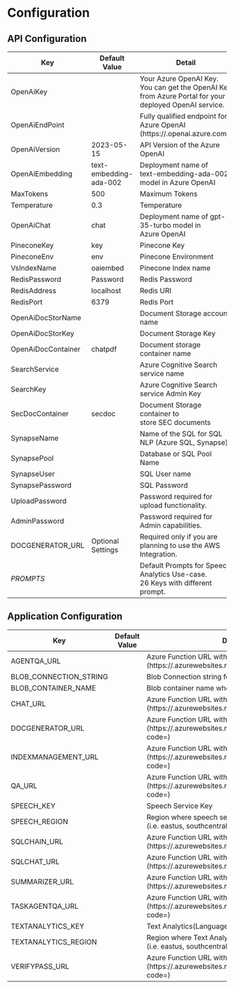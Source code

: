 # Configuration

## API Configuration

| Key | Default Value | Detail |
| --- | --- | ------------- |
|OpenAiKey||Your Azure OpenAI Key.  <br>You can get the OpenAI Key from Azure Portal for your deployed OpenAI service.
|OpenAiEndPoint||Fully qualified endpoint for Azure OpenAI <br>(https://<yourresource>.openai.azure.com/)
|OpenAiVersion|2023-05-15|API Version of the Azure OpenAI
|OpenAiEmbedding|text-embedding-ada-002|Deployment name of <br>text-embedding-ada-002 model in Azure OpenAI
|MaxTokens|500|Maximum Tokens
|Temperature|0.3|Temperature
|OpenAiChat|chat|Deployment name of gpt-35-turbo model in <br>Azure OpenAI
|PineconeKey|key|Pinecone Key
|PineconeEnv|env|Pinecone Environment
|VsIndexName|oaiembed|Pinecone Index name
|RedisPassword|Password|Redis Password
|RedisAddress|localhost|Redis URI
|RedisPort|6379|Redis Port
|OpenAiDocStorName||Document Storage account name
|OpenAiDocStorKey||Document Storage Key
|OpenAiDocContainer|chatpdf|Document storage container name
|SearchService||Azure Cognitive Search service name
|SearchKey||Azure Cognitive Search service Admin Key
|SecDocContainer|secdoc|Document Storage container to <br>store SEC documents
|SynapseName||Name of the SQL for SQL NLP (Azure SQL, Synapse)
|SynapsePool||Database or SQL Pool Name
|SynapseUser||SQL User name
|SynapsePassword||SQL Password
|UploadPassword||Password required for upload functionality.
|AdminPassword||Password required for Admin capabilities.
|DOCGENERATOR_URL|Optional Settings|Required only if you are planning to use the AWS Integration.
|*PROMPTS*||Default Prompts for Speech Analytics Use-case. <br>26 Keys with different prompt.

## Application Configuration

| Key | Default Value | Detail |
| --- | --- | ------------- |
AGENTQA_URL||Azure Function URL with host/default key <br> (https://<yourfunction>.azurewebsites.net/api/AgentQa?code=<yourcode>)
BLOB_CONNECTION_STRING||Blob Connection string for the storage account
BLOB_CONTAINER_NAME||Blob container name where all PDF are uploaded
CHAT_URL||Azure Function URL with host/default key <br> (https://<yourfunction>.azurewebsites.net/api/ChatGpt?code=<yourcode>)
DOCGENERATOR_URL||Azure Function URL with host/default key <br> (https://<yourfunction>.azurewebsites.net/api/DocGenerator?code=<yourcode>)
INDEXMANAGEMENT_URL||Azure Function URL with host/default key <br> (https://<yourfunction>.azurewebsites.net/api/IndexManagement?code=<yourcode>)
QA_URL||Azure Function URL with host/default key <br> (https://<yourfunction>.azurewebsites.net/api/QuestionAnswering?code=<yourcode>)
SPEECH_KEY||Speech Service Key
SPEECH_REGION||Region where speech service is deployed <br> (i.e. eastus, southcentralus)
SQLCHAIN_URL||Azure Function URL with host/default key <br> (https://<yourfunction>.azurewebsites.net/api/SqlChain?code=<yourcode>)
SQLCHAT_URL||Azure Function URL with host/default key <br> (https://<yourfunction>.azurewebsites.net/api/SqlChat?code=<yourcode>)
SUMMARIZER_URL||Azure Function URL with host/default key <br> (https://<yourfunction>.azurewebsites.net/api/Summarizer?code=<yourcode>)
TASKAGENTQA_URL||Azure Function URL with host/default key <br> (https://<yourfunction>.azurewebsites.net/api/TaskAgentQa?code=<yourcode>)
TEXTANALYTICS_KEY||Text Analytics(Language) Service Key
TEXTANALYTICS_REGION||Region where Text Analytics(Language) is deployed <br> (i.e. eastus, southcentralus)
VERIFYPASS_URL||Azure Function URL with host/default key <br> (https://<yourfunction>.azurewebsites.net/api/VerifyPassword?code=<yourcode>)
